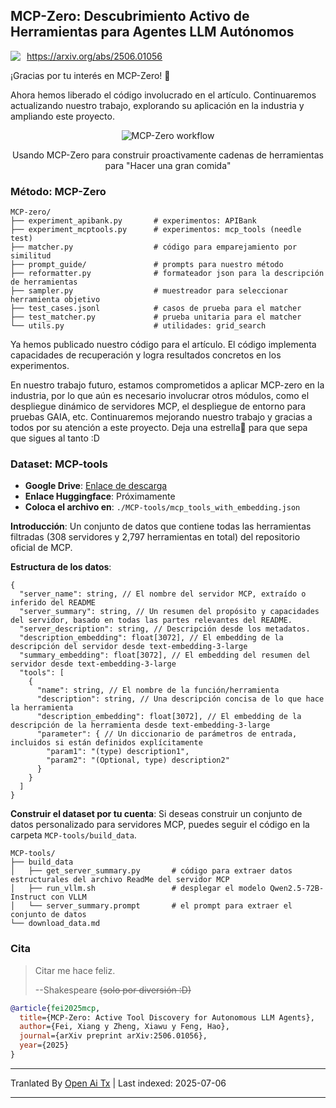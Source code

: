 ## MCP-Zero: Descubrimiento Activo de Herramientas para Agentes LLM Autónomos

<div style="display: flex; align-items: center; gap: 10px; margin-bottom: 10px;">
  <!-- <img src="https://raw.githubusercontent.com/xfey/MCP-Zero/master/assets/robot.png" alt="MCP-Zero Robot" width="24" height="24"> -->
  <a href="https://arxiv.org/abs/2506.01056">
    <img src="https://img.shields.io/badge/Paper-arXiv-red">
  </a>
  <a href="https://arxiv.org/abs/2506.01056">
    https://arxiv.org/abs/2506.01056
  </a>
</div>

¡Gracias por tu interés en MCP-Zero! 🤗

Ahora hemos liberado el código involucrado en el artículo. Continuaremos actualizando nuestro trabajo, explorando su aplicación en la industria y ampliando este proyecto.


<div align="center">
  <img src="https://raw.githubusercontent.com/xfey/MCP-Zero/master/assets/fig1.png" alt="MCP-Zero workflow">
  <p> Usando MCP-Zero para construir proactivamente cadenas de herramientas para "Hacer una gran comida"</p>
</div>


### Método: MCP-Zero

```
MCP-zero/
├── experiment_apibank.py       # experimentos: APIBank
├── experiment_mcptools.py      # experimentos: mcp_tools (needle test)
├── matcher.py                  # código para emparejamiento por similitud
├── prompt_guide/               # prompts para nuestro método
├── reformatter.py              # formateador json para la descripción de herramientas
├── sampler.py                  # muestreador para seleccionar herramienta objetivo
├── test_cases.jsonl            # casos de prueba para el matcher
├── test_matcher.py             # prueba unitaria para el matcher
└── utils.py                    # utilidades: grid_search
```

Ya hemos publicado nuestro código para el artículo. El código implementa capacidades de recuperación y logra resultados concretos en los experimentos.

En nuestro trabajo futuro, estamos comprometidos a aplicar MCP-zero en la industria, por lo que aún es necesario involucrar otros módulos, como el despliegue dinámico de servidores MCP, el despliegue de entorno para pruebas GAIA, etc. Continuaremos mejorando nuestro trabajo y gracias a todos por su atención a este proyecto. Deja una estrella🌟 para que sepa que sigues al tanto :D



### Dataset: MCP-tools

- **Google Drive**: [Enlace de descarga](https://drive.google.com/file/d/1RjBGU-AGdHdhUABoeYSztbfQlD0hjUBn/view?usp=sharing)
- **Enlace Huggingface**: Próximamente
- **Coloca el archivo en**: `./MCP-tools/mcp_tools_with_embedding.json`


**Introducción**: Un conjunto de datos que contiene todas las herramientas filtradas (308 servidores y 2,797 herramientas en total) del repositorio oficial de MCP.

**Estructura de los datos**:
```
{
  "server_name": string, // El nombre del servidor MCP, extraído o inferido del README
  "server_summary": string, // Un resumen del propósito y capacidades del servidor, basado en todas las partes relevantes del README.
  "server_description": string, // Descripción desde los metadatos.
  "description_embedding": float[3072], // El embedding de la descripción del servidor desde text-embedding-3-large
  "summary_embedding": float[3072], // El embedding del resumen del servidor desde text-embedding-3-large
  "tools": [
    {
      "name": string, // El nombre de la función/herramienta
      "description": string, // Una descripción concisa de lo que hace la herramienta
      "description_embedding": float[3072], // El embedding de la descripción de la herramienta desde text-embedding-3-large
      "parameter": { // Un diccionario de parámetros de entrada, incluidos si están definidos explícitamente
        "param1": "(type) description1",
        "param2": "(Optional, type) description2"
      }
    }
  ]
}
```

**Construir el dataset por tu cuenta**: Si deseas construir un conjunto de datos personalizado para servidores MCP, puedes seguir el código en la carpeta `MCP-tools/build_data`.

```
MCP-tools/
├── build_data
│   ├── get_server_summary.py       # código para extraer datos estructurales del archivo ReadMe del servidor MCP
│   ├── run_vllm.sh                 # desplegar el modelo Qwen2.5-72B-Instruct con VLLM
│   └── server_summary.prompt       # el prompt para extraer el conjunto de datos
└── download_data.md
```


### Cita

> Citar me hace feliz.
> 
>   --Shakespeare
>   ~~(solo por diversión :D)~~

```bibtex
@article{fei2025mcp,
  title={MCP-Zero: Active Tool Discovery for Autonomous LLM Agents},
  author={Fei, Xiang y Zheng, Xiawu y Feng, Hao},
  journal={arXiv preprint arXiv:2506.01056},
  year={2025}
}
```

---

Tranlated By [Open Ai Tx](https://github.com/OpenAiTx/OpenAiTx) | Last indexed: 2025-07-06

---